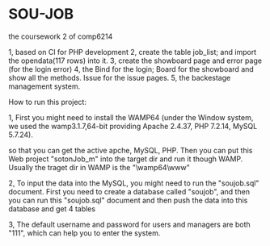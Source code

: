 # SOU-JOB
the coursework 2 of comp6214
    
1, based on CI for PHP development
2, create the table job_list; and import the opendata(117 rows) into it.
3, create the showboard page and error page (for the login error)
4, the Bind for the login; Board for the showboard and show all the methods. Issue for the issue pages.
5, the backestage management system.

How to run this project:

1, First you might need to install the WAMP64 (under the Window system, we used the wamp3.1.7,64-bit providing Apache 2.4.37, PHP 7.2.14, MySQL 5.7.24). 

so that you can get the active apche, MySQL, PHP. Then you can put this Web project "sotonJob_m" into the target dir and run it though WAMP. 
Usually the traget dir in WAMP is the "\wamp64\www" 

2, To input the data into the MySQL, you might need to run the "soujob.sql" document. 
First you need to create a database called "soujob", and then you can run this "soujob.sql" document and then push the data into this database and get 4 tables

3, The default username and password for users and managers are both "111", which can help you to enter the system.